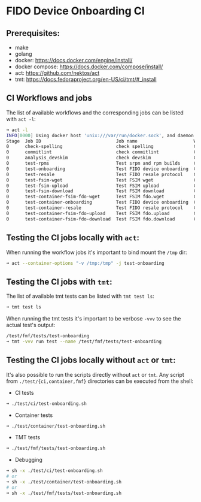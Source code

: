 
# FIDO Device Onboarding CI

## Prerequisites:

* make
* golang
* docker: https://docs.docker.com/engine/install/
* docker compose: https://docs.docker.com/compose/install/
* act: https://github.com/nektos/act
* tmt: https://docs.fedoraproject.org/en-US/ci/tmt/#_install

## CI Workflows and jobs

The list of available workflows and the corresponding jobs can be listed with `act -l`:
```bash
➜ act -l
INFO[0000] Using docker host 'unix:///var/run/docker.sock', and daemon socket 'unix:///var/run/docker.sock' 
Stage  Job ID                            Job name                     Workflow name           Workflow file   Events                    
0      check-spelling                    check spelling               Code scanning           analysis.yml    push,pull_request,schedule
0      commitlint                        check commitlint             Code scanning           analysis.yml    push,pull_request,schedule
0      analysis_devskim                  check devskim                Code scanning           analysis.yml    pull_request,schedule,push
0      test-rpms                         Test srpm and rpm builds     Continuous integration  ci.yml          push,pull_request         
0      test-onboarding                   Test FIDO device onboarding  Continuous integration  ci.yml          push,pull_request         
0      test-resale                       Test FIDO resale protocol    Continuous integration  ci.yml          push,pull_request         
0      test-fsim-wget                    Test FSIM wget               Continuous integration  ci.yml          push,pull_request         
0      test-fsim-upload                  Test FSIM upload             Continuous integration  ci.yml          push,pull_request         
0      test-fsim-download                Test FSIM download           Continuous integration  ci.yml          push,pull_request         
0      test-container-fsim-fdo-wget      Test FSIM fdo.wget           Container Tests         containers.yml  push,pull_request         
0      test-container-onboarding         Test FIDO device onboarding  Container Tests         containers.yml  push,pull_request         
0      test-container-resale             Test FIDO resale protocol    Container Tests         containers.yml  pull_request,push         
0      test-container-fsim-fdo-upload    Test FSIM fdo.upload         Container Tests         containers.yml  push,pull_request         
0      test-container-fsim-fdo-download  Test FSIM fdo.download       Container Tests         containers.yml  push,pull_request       
```

## Testing the CI jobs locally with `act`:

When running the workflow jobs it's important to bind mount the `/tmp` dir:
```bash
➜ act --container-options "-v /tmp:/tmp" -j test-onboarding
```

## Testing the CI jobs with `tmt`:

The list of available tmt tests can be listed with `tmt test ls`:
```bash
➜ tmt test ls
```

When running the tmt tests it's important to be verbose `-vvv` to see the actual test's output:
```bash
/test/fmf/tests/test-onboarding
➜ tmt -vvv run test --name /test/fmf/tests/test-onboarding
```

## Testing the CI jobs locally without `act` or `tmt`:

It's also possible to run the scripts directly without `act` or `tmt`.
Any script from `./test/{ci,container,fmf}` directories can be executed from the shell:
*  CI tests 
```bash
➜ ./test/ci/test-onboarding.sh
```
* Container tests
```bash
➜ ./test/container/test-onboarding.sh
```
* TMT tests
```bash
➜ ./test/fmf/tests/test-onboarding.sh
```
* Debugging
```bash
➜ sh -x ./test/ci/test-onboarding.sh
# or
➜ sh -x ./test/container/test-onboarding.sh
# or
➜ sh -x ./test/fmf/tests/test-onboarding.sh
```
